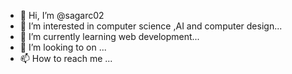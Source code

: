 - 👋 Hi, I’m @sagarc02
- 👀 I’m interested in computer science ,AI and computer design...
- 🌱 I’m currently learning web development...
- 💞️ I’m looking to  on ...
- 📫 How to reach me ...

<!---
sagarc02/sagarc02 is a ✨ special ✨ repository because its `README.md` (this file) appears on your GitHub profile.
You can click the Preview link to take a look at your changes.
--->
